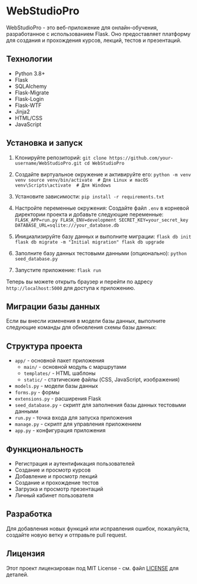 # WebStudioPro

WebStudioPro - это веб-приложение для онлайн-обучения, разработанное с использованием Flask. Оно предоставляет платформу для создания и прохождения курсов, лекций, тестов и презентаций.

## Технологии

- Python 3.8+
- Flask
- SQLAlchemy
- Flask-Migrate
- Flask-Login
- Flask-WTF
- Jinja2
- HTML/CSS
- JavaScript

## Установка и запуск

1. Клонируйте репозиторий:   ```
   git clone https://github.com/your-username/WebStudioPro.git
   cd WebStudioPro   ```

2. Создайте виртуальное окружение и активируйте его:   ```
   python -m venv venv
   source venv/bin/activate  # Для Linux и macOS
   venv\Scripts\activate  # Для Windows   ```

3. Установите зависимости:   ```
   pip install -r requirements.txt   ```

4. Настройте переменные окружения:
   Создайте файл `.env` в корневой директории проекта и добавьте следующие переменные:   ```
   FLASK_APP=run.py
   FLASK_ENV=development
   SECRET_KEY=your_secret_key
   DATABASE_URL=sqlite:///your_database.db   ```

5. Инициализируйте базу данных и выполните миграции:   ```
   flask db init
   flask db migrate -m "Initial migration"
   flask db upgrade   ```

6. Заполните базу данных тестовыми данными (опционально):   ```
   python seed_database.py   ```

7. Запустите приложение:   ```
   flask run   ```

Теперь вы можете открыть браузер и перейти по адресу `http://localhost:5000` для доступа к приложению.

## Миграции базы данных

Если вы внесли изменения в модели базы данных, выполните следующие команды для обновления схемы базы данных:

## Структура проекта

- `app/` - основной пакет приложения
  - `main/` - основной модуль с маршрутами
  - `templates/` - HTML шаблоны
  - `static/` - статические файлы (CSS, JavaScript, изображения)
- `models.py` - модели базы данных
- `forms.py` - формы
- `extensions.py` - расширения Flask
- `seed_database.py` - скрипт для заполнения базы данных тестовыми данными
- `run.py` - точка входа для запуска приложения
- `manage.py` - скрипт для управления приложением
- `app.py` - конфигурация приложения

## Функциональность

- Регистрация и аутентификация пользователей
- Создание и просмотр курсов
- Добавление и просмотр лекций
- Создание и прохождение тестов
- Загрузка и просмотр презентаций
- Личный кабинет пользователя

## Разработка

Для добавления новых функций или исправления ошибок, пожалуйста, создайте новую ветку и отправьте pull request.

## Лицензия

Этот проект лицензирован под MIT License - см. файл [LICENSE](LICENSE) для деталей.
